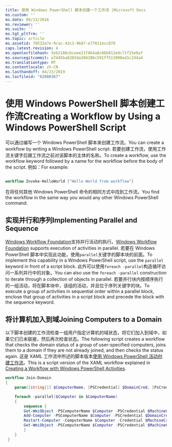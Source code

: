```yaml
---
title: 使用 Windows PowerShell 脚本创建一个工作流 |Microsoft Docs
ms.custom: ''
ms.date: 09/13/2016
ms.reviewer: ''
ms.suite: ''
ms.tgt_pltfrm: ''
ms.topic: article
ms.assetid: 70532e7e-9cac-43c3-9687-e77011ecc878
caps.latest.revision: 4
ms.openlocfilehash: 5eb2186cbceee21f8b4a8c88b812e9c71f15e0af
ms.sourcegitcommit: e7445ba8203da304286c591ff513900ad1c244a4
ms.translationtype: MT
ms.contentlocale: zh-CN
ms.lasthandoff: 04/23/2019
ms.locfileid: "62080367"
---
```

# <a name="creating-a-workflow-by-using-a-windows-powershell-script"></a><span data-ttu-id="ecdef-102">使用 Windows PowerShell 脚本创建工作流</span><span class="sxs-lookup"><span data-stu-id="ecdef-102">Creating a Workflow by Using a Windows PowerShell Script</span></span>

<span data-ttu-id="ecdef-103">可以通过编写一个 Windows PowerShell 脚本来创建工作流。</span><span class="sxs-lookup"><span data-stu-id="ecdef-103">You can create a workflow by writing a Windows PowerShell script.</span></span> <span data-ttu-id="ecdef-104">若要创建工作流，使用工作流关键字后跟工作流之前对该脚本的主体的名称。</span><span class="sxs-lookup"><span data-stu-id="ecdef-104">To create a workflow, use the workflow keyword followed by a name for the workflow before the body of the script.</span></span> <span data-ttu-id="ecdef-105">例如：</span><span class="sxs-lookup"><span data-stu-id="ecdef-105">For example:</span></span>

```powershell

workflow Invoke-HelloWorld {"Hello World from workflow"}
```

<span data-ttu-id="ecdef-106">在将任何其他 Windows PowerShell 命令的相同方式中找到工作流。</span><span class="sxs-lookup"><span data-stu-id="ecdef-106">You find the workflow in the same way you would any other Windows PowerShell command.</span></span>

## <a name="implementing-parallel-and-sequence"></a><span data-ttu-id="ecdef-107">实现并行和序列</span><span class="sxs-lookup"><span data-stu-id="ecdef-107">Implementing Parallel and Sequence</span></span>

<span data-ttu-id="ecdef-108">[Windows Workflow Foundation](https://msdn.microsoft.com/en-us/library/ms735967.aspx)支持并行活动的执行。</span><span class="sxs-lookup"><span data-stu-id="ecdef-108">[Windows Workflow Foundation](https://msdn.microsoft.com/en-us/library/ms735967.aspx) supports execution of activities in parallel.</span></span> <span data-ttu-id="ecdef-109">若要在 Windows PowerShell 脚本中实现此功能，使用`parallel`关键字的脚本块的前面。</span><span class="sxs-lookup"><span data-stu-id="ecdef-109">To implement this capability in a Windows PowerShell script, use the `parallel` keyword in front of a script block.</span></span> <span data-ttu-id="ecdef-110">此外可以使用`foreach -parallel`构造循环访问一系列并行中的对象。</span><span class="sxs-lookup"><span data-stu-id="ecdef-110">You can also use the `foreach -parallel` construction to iterate through a collection of objects in parallel.</span></span> <span data-ttu-id="ecdef-111">若要并行块内按顺序执行的一组活动，将在脚本块中，该组的活动，并且位于序列关键字的块。</span><span class="sxs-lookup"><span data-stu-id="ecdef-111">To execute a group of activities in sequential order within a parallel block, enclose that group of activities in a script block and precede the block with the sequence keyword.</span></span>

## <a name="joining-computers-to-a-domain"></a><span data-ttu-id="ecdef-112">将计算机加入到域</span><span class="sxs-lookup"><span data-stu-id="ecdef-112">Joining Computers to a Domain</span></span>

<span data-ttu-id="ecdef-113">以下脚本创建的工作流检查一组用户指定计算机的域状态，将它们加入到域中，如果它们已未联接，然后再次检查状态。</span><span class="sxs-lookup"><span data-stu-id="ecdef-113">The following script creates a workflow that checks the domain status of a group of user-specified computers, joins them to a domain if they are not already joined, and then checks the status again.</span></span> <span data-ttu-id="ecdef-114">这是 XAML 工作流中所述的脚本版本[使用 Windows PowerShell 活动创建工作流](./creating-a-workflow-with-windows-powershell-activities.md)。</span><span class="sxs-lookup"><span data-stu-id="ecdef-114">This is a script version of the XAML workflow explained in [Creating a Workflow with Windows PowerShell Activities](./creating-a-workflow-with-windows-powershell-activities.md).</span></span>

```powershell
workflow Join-Domain
{
    param([string[]] $ComputerName, [PSCredential] $DomainCred, [PsCredential] $MachineCred)

    foreach -parallel($Computer in $ComputerName)
    {
        sequence {
        Get-WmiObject -PSComputerName $Computer -PSCredential $MachineCred
        Add-Computer -PSComputerName $Computer -PSCredential $DomainCred
        Restart-Computer -ComputerName $Computer -Credential $MachineCred -For PowerShell -Force -Wait -PSComputerName ""
        Get-WmiObject -PSComputerName $Computer -PSCredential $MachineCred
        }
    }
 }

```